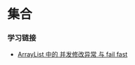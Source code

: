#  集合



### 学习链接

- [ArrayList 中的 并发修改异常 与 fail fast](https://www.cnblogs.com/skywang12345/p/3308762.html) 